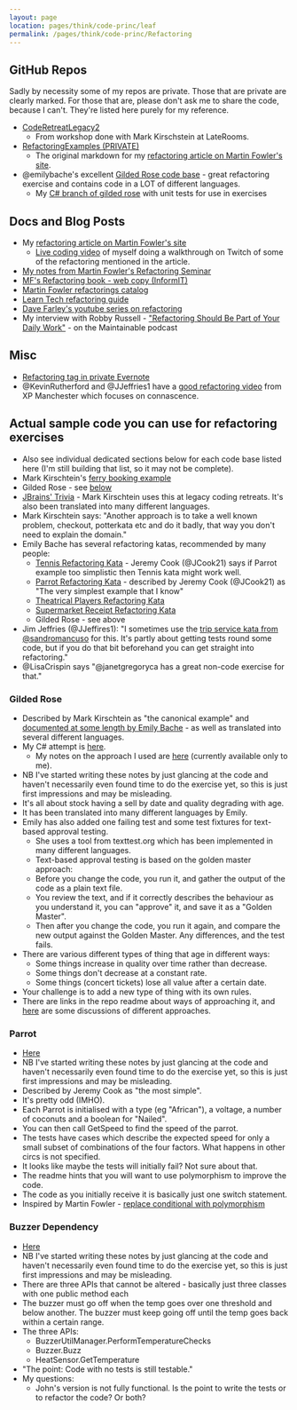 ```yaml
---
layout: page
location: pages/think/code-princ/leaf
permalink: /pages/think/code-princ/Refactoring
---
```


## GitHub Repos

Sadly by necessity some of my repos are private. Those that are private are clearly marked. For those that are, please don't ask me to share the code, because I can't. They're listed here purely for my reference.

- [CodeRetreatLegacy2](https://github.com/claresudbery/CodeRetreatLegacy2)
    - From workshop done with Mark Kirschstein at LateRooms.
- [RefactoringExamples (PRIVATE)](https://github.com/claresudbery/RefactoringExamples)
    - The original markdown for my [refactoring article on Martin Fowler's site](https://martinfowler.com/articles/class-too-large.html). 
- @emilybache's excellent [Gilded Rose code base](https://github.com/emilybache/GildedRose-Refactoring-Kata) - great refactoring exercise and contains code in a LOT of different languages.
    - My [C# branch of gilded rose](https://github.com/claresudbery/gilded-rose-kata/tree/csharp-test-start) with unit tests for use in exercises


## Docs and Blog Posts

- My [refactoring article on Martin Fowler's site](https://martinfowler.com/articles/class-too-large.html)
    - [Live coding video](https://www.twitch.tv/videos/817383613) of myself doing a walkthrough on Twitch of some of the refactoring mentioned in the article.
- [My notes from Martin Fowler's Refactoring Seminar](http://insimpleterms.blog/martin-fowler-webinar-new-refactoring-book)
- [MF's Refactoring book - web copy (InformIT)](https://memberservices.informit.com/my_account/index.aspx?partner=53&_ga=2.102882948.507915267.1547471980-1562501179.1547471980)
- [Martin Fowler refactorings catalog](https://refactoring.com/catalog/)
- [Learn Tech refactoring guide](https://learn.madetech.com/guides/05-Refactoring/)
- [Dave Farley's youtube series on refactoring](https://www.youtube.com/watch?v=p-oWHEfXEVs)
- My interview with Robby Russell - ["Refactoring Should Be Part of Your Daily Work"](https://maintainable.fm/episodes/clare-sudbery-refactoring-should-be-part-of-your-daily-work) - on the Maintainable podcast

## Misc

- [Refactoring tag in private Evernote](https://www.evernote.com/client/web?login=true#?an=true&n=dbccb66e-f286-40ac-a13e-93848ca66909&query=tag%1Frefactoring%1FtagGuid%3A2a3fac9f-ae6f-43b6-b619-f20d2eca33be%1Eview%3AVIEW%2FALL_NOTES&)
- @KevinRutherford and @JJeffries1 have a [good refactoring video](https://www.youtube.com/watch?v=fSr8LDcb0Y0) from XP Manchester which focuses on connascence. 

## Actual sample code you can use for refactoring exercises

- Also see individual dedicated sections below for each code base listed here (I'm still building that list, so it may not be complete).
- Mark Kirschtein's [ferry booking example](github.com/Kirschstein/legacy-ferry-booking-system)
- Gilded Rose - see [below](#gilded-rose)
- [JBrains' Trivia](https://github.com/jbrains/trivia) - Mark Kirschtein uses this at legacy coding retreats. It's also been translated into many different languages.
- Mark Kirschtein says: "Another approach is to take a well known problem, checkout, potterkata etc and do it badly, that way you don't need to explain the domain."
- Emily Bache has several refactoring katas, recommended by many people:
    - [Tennis Refactoring Kata](https://github.com/emilybache/Tennis-Refactoring-Kata) - Jeremy Cook (@JCook21) says if Parrot example too simplistic then Tennis kata might work well.
    - [Parrot Refactoring Kata](https://github.com/emilybache/Parrot-Refactoring-Kata) - described by Jeremy Cook (@JCook21) as "The very simplest example that I know"
    - [Theatrical Players Refactoring Kata](https://github.com/emilybache/Theatrical-Players-Refactoring-Kata)
    - [Supermarket Receipt Refactoring Kata](https://github.com/emilybache/SupermarketReceipt-Refactoring-Kata)
    - Gilded Rose - see above
- Jim Jeffries (@JJeffires1): "I sometimes use the [trip service kata from @sandromancuso](https://github.com/sandromancuso/trip-service-kata)
 for this. It's partly about getting tests round some code, but if you do that bit beforehand you can get straight into refactoring."
 - @LisaCrispin says "@janetgregoryca has a great non-code exercise for that."

### Gilded Rose

- Described by Mark Kirschtein as "the canonical example" and [documented at some length by Emily Bache](https://github.com/emilybache/GildedRose-Refactoring-Kata) - as well as translated into several different languages.
- My C# attempt is [here](https://github.com/claresudbery/gilded-rose-kata).
    - My notes on the approach I used are [here](https://github.com/claresudbery/clare-tech/blob/ea4cce0c797d2055e19577f546aad5118238eab9/made-tech/mt-org/demand-events/refactoring-workshop.md#gilded-rose) (currently available only to me).
- NB I've started writing these notes by just glancing at the code and haven't necessarily even found time to do the exercise yet, so this is just first impressions and may be misleading.
- It's all about stock having a sell by date and quality degrading with age.
- It has been translated into many different languages by Emily.
- Emily has also added one failing test and some test fixtures for text-based approval testing.
    - She uses a tool from texttest.org which has been implemented in many different languages.
    - Text-based approval testing is based on the golden master approach:
    - Before you change the code, you run it, and gather the output of the code as a plain text file.
    - You review the text, and if it correctly describes the behaviour as you understand it, you can "approve" it, and save it as a "Golden Master".
    - Then after you change the code, you run it again, and compare the new output against the Golden Master. Any differences, and the test fails.
- There are various different types of thing that age in different ways:
    - Some things increase in quality over time rather than decrease.
    - Some things don't decrease at a constant rate.
    - Some things (concert tickets) lose all value after a certain date.
- Your challenge is to add a new type of thing with its own rules.
- There are links in the repo readme about ways of approaching it, and [here](praqma.com/stories/advanced-testing-refactoring-techniques/) are some discussions of different approaches. 

### Parrot

- [Here](github.com/emilybache/Parrot-Refactoring-Kata)
- NB I've started writing these notes by just glancing at the code and haven't necessarily even found time to do the exercise yet, so this is just first impressions and may be misleading.
- Described by Jeremy Cook as "the most simple".
- It's pretty odd (IMHO).
- Each Parrot is initialised with a type (eg "African"), a voltage, a number of coconuts and a boolean for "Nailed".
- You can then call GetSpeed to find the speed of the parrot.
- The tests have cases which describe the expected speed for only a small subset of combinations of the four factors. What happens in other circs is not specified.
- It looks like maybe the tests will initially fail? Not sure about that.
- The readme hints that you will want to use polymorphism to improve the code.
- The code as you initially receive it is basically just one switch statement.
- Inspired by Martin Fowler - [replace conditional with polymorphism](refactoring.com/catalog/replaceConditionalWithPolymorphism.html)

### Buzzer Dependency

- [Here](github.com/MrTortoise/refactor_buzzer_dependancy)
- NB I've started writing these notes by just glancing at the code and haven't necessarily even found time to do the exercise yet, so this is just first impressions and may be misleading.
- There are three APIs that cannot be altered - basically just three classes with one public method each
- The buzzer must go off when the temp goes over one threshold and below another. The buzzer must keep going off until the temp goes back within a certain range.
- The three APIs:
    - BuzzerUtilManager.PerformTemperatureChecks
    - Buzzer.Buzz
    - HeatSensor.GetTemperature
- "The point: Code with no tests is still testable."
- My questions:
    - John's version is not fully functional. Is the point to write the tests or to refactor the code? Or both?
